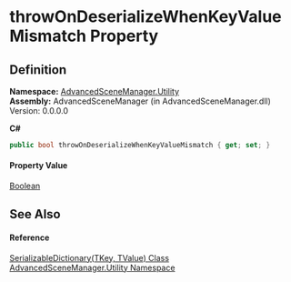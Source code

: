 # throwOnDeserializeWhenKeyValueMismatch Property




## Definition
**Namespace:** <a href="N_AdvancedSceneManager_Utility.md">AdvancedSceneManager.Utility</a>  
**Assembly:** AdvancedSceneManager (in AdvancedSceneManager.dll) Version: 0.0.0.0

**C#**
``` C#
public bool throwOnDeserializeWhenKeyValueMismatch { get; set; }
```



#### Property Value
<a href="https://learn.microsoft.com/dotnet/api/system.boolean" target="_blank" rel="noopener noreferrer">Boolean</a>

## See Also


#### Reference
<a href="T_AdvancedSceneManager_Utility_SerializableDictionary_2.md">SerializableDictionary(TKey, TValue) Class</a>  
<a href="N_AdvancedSceneManager_Utility.md">AdvancedSceneManager.Utility Namespace</a>  
